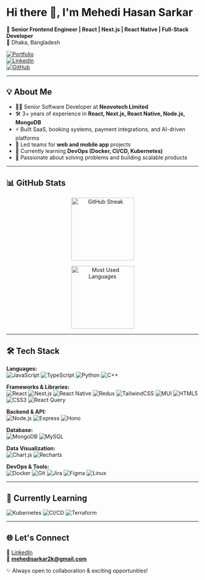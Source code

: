# Hi there 👋, I'm Mehedi Hasan Sarkar

🚀 **Senior Frontend Engineer | React | Next.js | React Native | Full-Stack Developer**  
📍 Dhaka, Bangladesh  

[![Portfolio](https://img.shields.io/badge/Portfolio-000?style=for-the-badge&logo=vercel&logoColor=white)](http://mehedisarkar.me)  
[![LinkedIn](https://img.shields.io/badge/LinkedIn-0A66C2?style=for-the-badge&logo=linkedin&logoColor=white)](https://linkedin.com/in/mehedisarkar2k)  
[![GitHub](https://img.shields.io/badge/GitHub-171515?style=for-the-badge&logo=github&logoColor=white)](https://github.com/mehedisarkar2k)  

---

## 💡 About Me

- 👨‍💻 Senior Software Developer at **Neovotech Limited**  
- 🛠️ 3+ years of experience in **React, Next.js, React Native, Node.js, MongoDB**  
- ⚡ Built SaaS, booking systems, payment integrations, and AI-driven platforms  
- 📱 Led teams for **web and mobile app** projects  
- 🌱 Currently learning **DevOps (Docker, CI/CD, Kubernetes)**  
- 🎯 Passionate about solving problems and building scalable products  

---

## 📊 GitHub Stats

<p align="center">
  <!-- <img src="https://github-readme-stats.vercel.app/api?username=mehedisarkar2k&show_icons=true&theme=radical" alt="GitHub Stats" height="165"/> -->
  <img src="https://github-readme-streak-stats.herokuapp.com/?user=mehedisarkar2k&theme=radical" alt="GitHub Streak" height="165"/>
</p>

<p align="center">
  <img src="https://github-readme-stats.vercel.app/api/top-langs/?username=mehedisarkar2k&layout=compact&theme=radical" alt="Most Used Languages" height="165"/>
</p>

---

## 🛠️ Tech Stack

**Languages:**  
![JavaScript](https://img.shields.io/badge/JavaScript-F7DF1E?style=flat&logo=javascript&logoColor=black)
![TypeScript](https://img.shields.io/badge/TypeScript-007ACC?style=flat&logo=typescript&logoColor=white)
![Python](https://img.shields.io/badge/Python-3776AB?style=flat&logo=python&logoColor=white)
![C++](https://img.shields.io/badge/C++-00599C?style=flat&logo=cplusplus&logoColor=white)

**Frameworks & Libraries:**  
![React](https://img.shields.io/badge/React-61DBFB?style=flat&logo=react&logoColor=white)
![Next.js](https://img.shields.io/badge/Next.js-000?style=flat&logo=nextdotjs&logoColor=white)
![React Native](https://img.shields.io/badge/React_Native-20232A?style=flat&logo=react&logoColor=61DAFB)
![Redux](https://img.shields.io/badge/Redux-764ABC?style=flat&logo=redux&logoColor=white)
![TailwindCSS](https://img.shields.io/badge/Tailwind_CSS-38B2AC?style=flat&logo=tailwindcss&logoColor=white)
![MUI](https://img.shields.io/badge/MUI-007FFF?style=flat&logo=mui&logoColor=white)
![HTML5](https://img.shields.io/badge/HTML5-E34F26?style=flat&logo=html5&logoColor=white)
![CSS3](https://img.shields.io/badge/CSS3-1572B6?style=flat&logo=css3&logoColor=white)
![React Query](https://img.shields.io/badge/React_Query-FF4154?style=flat&logo=reactquery&logoColor=white)

**Backend & API:**  
![Node.js](https://img.shields.io/badge/Node.js-43853D?style=flat&logo=node.js&logoColor=white)
![Express](https://img.shields.io/badge/Express-000000?style=flat&logo=express&logoColor=white)
![Hono](https://img.shields.io/badge/Hono-FC7300?style=flat)

**Database:**  
![MongoDB](https://img.shields.io/badge/MongoDB-4EA94B?style=flat&logo=mongodb&logoColor=white)
![MySQL](https://img.shields.io/badge/MySQL-005C84?style=flat&logo=mysql&logoColor=white)

**Data Visualization:**  
![Chart.js](https://img.shields.io/badge/Chart.js-FF6384?style=flat&logo=chartdotjs&logoColor=white)
![Recharts](https://img.shields.io/badge/Recharts-FF5733?style=flat&logo=recharts&logoColor=white)

**DevOps & Tools:**  
![Docker](https://img.shields.io/badge/Docker-2496ED?style=flat&logo=docker&logoColor=white)
![Git](https://img.shields.io/badge/Git-F05032?style=flat&logo=git&logoColor=white)
![Jira](https://img.shields.io/badge/Jira-0052CC?style=flat&logo=jira&logoColor=white)
![Figma](https://img.shields.io/badge/Figma-F24E1E?style=flat&logo=figma&logoColor=white)
![Linux](https://img.shields.io/badge/Linux-FCC624?style=flat&logo=linux&logoColor=black)

---

## 🌱 Currently Learning

![Kubernetes](https://img.shields.io/badge/Kubernetes-326CE5?style=flat&logo=kubernetes&logoColor=white)
![CI/CD](https://img.shields.io/badge/CI%2FCD-2088FF?style=flat&logo=githubactions&logoColor=white)
![Terraform](https://img.shields.io/badge/Terraform-7B42BC?style=flat&logo=terraform&logoColor=white)

---

## 🌐 Let's Connect

💼 [LinkedIn](https://linkedin.com/in/mehedisarkar2k)  
📧 **mehedisarkar2k@gmail.com**  

✨ Always open to collaboration & exciting opportunities!
